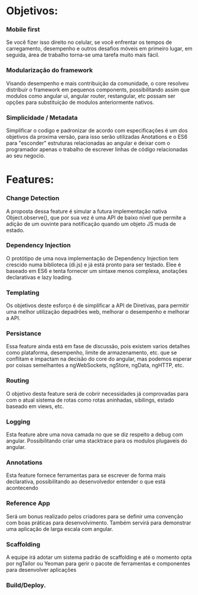 # Objetivos: #

### Mobile first ###

Se você fizer isso direito no celular, se você enfrentar os tempos de carregamento, desempenho e outros desafios móveis em primeiro lugar, em seguida, área de trabalho torna-se uma tarefa muito mais fácil.

### Modularização do framework ###

Visando desempenho e mais contribuição da comunidade, o core resolveu distribuir o framework em pequenos components, possibilitando assim que modulos como angular ui, angular router, restangular, etc possam ser opções para substituição de modulos anteriormente nativos.

### Simplicidade / Metadata ###

Simplificar o codigo e padronizar de acordo com especificações é um dos objetivos da proxima versão, para isso serão utilizadas Anotations e o ES6 para "esconder" estruturas relacionadas ao angular e deixar com o programador apenas o trabalho de escrever linhas de código relacionadas ao seu negocio.




# Features: #

### Change Detection ###

A proposta dessa feature é simular a futura implementação nativa Object.observe(), que por sua vez é uma API de baixo nivel que permite a adição de um ouvinte para notificação quando um objeto JS muda de estado.

### Dependency Injection ###

O protótipo de uma nova implementação de Dependency Injection tem crescido numa biblioteca (di.js) e já está pronto para ser testado. Elee é baseado em ES6 e tenta fornecer um sintaxe menos complexa, anotações declarativas e lazy loading.

### Templating ###

Os objetivos deste esforço é de simplificar a API de Diretivas, para permitir uma melhor utilização depadrões web, melhorar o desempenho e melhorar a API.

### Persistance ###

Essa feature ainda está em fase de discussão, pois existem varios detalhes como plataforma, desempenho, limite de armazenamento, etc. que se conflitam e impactam na decisão do core do angular, mas podemos esperar por coisas semelhantes a ngWebSockets, ngStore, ngData, ngHTTP, etc.

### Routing ###

O objetivo desta feature será de cobrir necessidades já comprovadas para com o atual sistema de rotas como rotas aninhadas, sibilings, estado baseado em views, etc.

### Logging ###

Esta feature abre uma nova camada no que se diz respeito a debug com angular. Possibilitando criar uma stacktrace para os modulos plugaveis do angular.

### Annotations ###

Esta feature fornece ferramentas para se escrever de forma mais declarativa, possibilitando ao desenvolvedor entender o que está acontecendo

### Reference App ###

Será um bonus realizado pelos criadores para se definir uma convenção com boas práticas para desenvolvimento. Também servirá para demonstrar uma aplicação de larga escala com angular.


### Scaffolding ###

A equipe irá adotar um sistema padrão de scaffolding e até o momento opta por ngTailor ou Yeoman para gerir o pacote de ferramentas e componentes para desenvolver aplicações

### Build/Deploy. ###